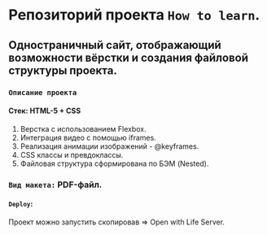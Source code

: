 # Репозиторий проекта `How to learn`.

## Одностраничный сайт, отображающий возможности вёрстки и создания файловой структуры проекта.

### `Описание проекта`
#### Стек: HTML-5 + CSS
1. Верстка с использованием Flexbox.
2. Интеграция видео с помощью iframes.
3. Реализация анимации изображений - @keyframes.
4. CSS классы и превдоклассы.
5. Файловая структура сформирована по БЭМ (Nested). 
### `Вид макета:` PDF-файл.

#### `Deploy`:
Проект можно запустить скопировав => Open with Life Server.
